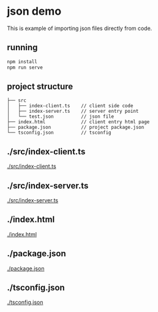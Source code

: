 # json demo
This is example of importing json files directly from code.

## running
```bash
npm install
npm run serve
```

## project structure
```
├── src
│   ├── index-client.ts    // client side code
│   ├── index-server.ts    // server entry point
│   └── test.json          // json file
├── index.html             // client entry html page
├── package.json           // project package.json
└── tsconfig.json          // tsconfig
```

## ./src/index-client.ts

[./src/index-client.ts](./src/index-client.ts ':include :type=code')

## ./src/index-server.ts

[./src/index-server.ts](./src/index-server.ts ':include :type=code')

## ./index.html

[./index.html](./index.html ':include :type=code')

## ./package.json

[./package.json](./package.json ':include :type=code')

## ./tsconfig.json

[./tsconfig.json](./tsconfig.json ':include :type=code')

